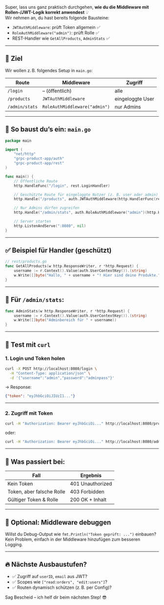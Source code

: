 Super, lass uns ganz praktisch durchgehen, **wie du die Middleware mit Rollen-/JWT-Logik korrekt anwendest** 💡  
Wir nehmen an, du hast bereits folgende Bausteine:

- `JWTAuthMiddleware`: prüft Token allgemein ✅  
- `RoleAuthMiddleware("admin")`: prüft Rolle ✅  
- REST-Handler wie `GetAllProducts`, `AdminStats` ✅

---

## 🧭 Ziel

Wir wollen z. B. folgendes Setup in `main.go`:

| Route            | Middleware                         | Zugriff         |
|-------------------|-------------------------------------|------------------|
| `/login`          | – (öffentlich)                     | alle             |
| `/products`       | `JWTAuthMiddleware`                | eingeloggte User |
| `/admin/stats`    | `RoleAuthMiddleware("admin")`      | nur Admins       |

---

## 🧱 So baust du’s ein: `main.go`

```go
package main

import (
	"net/http"
	"grpc-product-app/auth"
	"grpc-product-app/rest"
)

func main() {
	// Öffentliche Route
	http.HandleFunc("/login", rest.LoginHandler)

	// Geschützte Route für eingeloggte Nutzer (z. B. user oder admin)
	http.Handle("/products", auth.JWTAuthMiddleware(http.HandlerFunc(rest.GetAllProducts)))

	// Nur Admins dürfen zugreifen
	http.Handle("/admin/stats", auth.RoleAuthMiddleware("admin")(http.HandlerFunc(rest.AdminStats)))

	// Server starten
	http.ListenAndServe(":8080", nil)
}
```

---

## ✅ Beispiel für Handler (geschützt)

```go
// rest/products.go
func GetAllProducts(w http.ResponseWriter, r *http.Request) {
	username := r.Context().Value(auth.UserContextKey()).(string)
	w.Write([]byte("Hallo, " + username + "! Hier sind deine Produkte."))
}
```

---

## 🔐 Für `/admin/stats`:

```go
func AdminStats(w http.ResponseWriter, r *http.Request) {
	username := r.Context().Value(auth.UserContextKey()).(string)
	w.Write([]byte("Adminbereich für " + username))
}
```

---

## 🧪 Test mit `curl`

### 1. Login und Token holen

```bash
curl -X POST http://localhost:8080/login \
  -H "Content-Type: application/json" \
  -d '{"username":"admin","password":"adminpass"}'
```

→ Response:

```json
{"token": "eyJhbGciOiJIUzI1..."}
```

---

### 2. Zugriff mit Token

```bash
curl -H "Authorization: Bearer eyJhbGciOi..." http://localhost:8080/products
```

oder:

```bash
curl -H "Authorization: Bearer eyJhbGciOi..." http://localhost:8080/admin/stats
```

---

## 💬 Was passiert bei:

| Fall                          | Ergebnis                     |
|-------------------------------|------------------------------|
| Kein Token                    | 401 Unauthorized             |
| Token, aber falsche Rolle     | 403 Forbidden                |
| Gültiger Token & Rolle        | 200 OK + Inhalt              |

---

## 🔧 Optional: Middleware debuggen

Willst du Debug-Output wie `fmt.Println("Token geprüft: ...")` einbauen?  
Kein Problem, einfach in der Middleware hinzufügen zum besseren Logging.

---

## 🔥 Nächste Ausbaustufen?

- ✅ Zugriff auf `userID`, `email` aus JWT?
- ✅ Scopes wie `["read:orders", "edit:users"]`?
- ✅ Routen dynamisch schützen (z. B. per Config)?

Sag Bescheid – ich helf dir beim nächsten Step! 😎
